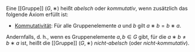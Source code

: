 Eine [[Gruppe]] $( G , ∗ )$ heißt _abelsch_ oder _kommutativ_, wenn zusätzlich das folgende Axiom erfüllt ist:

- [Kommutativität](Kommutativgesetz.md): Für alle Gruppenelemente $a$ und $b$ gilt $a ∗ b = b ∗ a$.

Andernfalls, d. h., wenn es Gruppenelemente $a , b ∈ G$ gibt, für die $a ∗ b ≠ b ∗ a$ ist, heißt die [[Gruppe]] $( G , ∗ )$ _nicht-abelsch_ (oder _nicht-kommutativ_).
